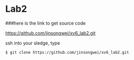 # Lab2

###here is the link to get source code

https://github.com/jinsongwei/xv6_lab2.git

ssh into your sledge, type

```sh
$ git clone https://github.com/jinsongwei/xv6_lab2.git
```
